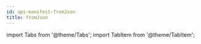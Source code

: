 ```yaml
---
id: api-manifest-fromJson
title: fromJson
---
```


import Tabs from '@theme/Tabs';
import TabItem from '@theme/TabItem';
